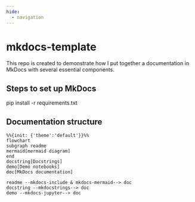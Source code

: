 ```yaml
---
hide:
  - navigation
---
```


# mkdocs-template
This repo is created to demonstrate how I put together a documentation in MkDocs with several essential components.

## Steps to set up MkDocs
pip install -r requirements.txt

## Documentation structure
```mermaid
%%{init: {'theme':'default'}}%%
flowchart
subgraph readme
mermaid[mermaid diagram]
end
docstring[Docstrings]
demo[Demo notebooks]
doc[MkDocs documentation]

readme --mkdocs-include & mkdocs-mermaid--> doc
docstring --mkdocstrings--> doc
demo --mkdocs-jupyter--> doc
```
